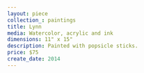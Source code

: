 ```yaml
---
layout: piece
collection_: paintings
title: Lynn
media: Watercolor, acrylic and ink
dimensions: 11" x 15"
description: Painted with popsicle sticks.
price: $75
create_date: 2014
---
```

